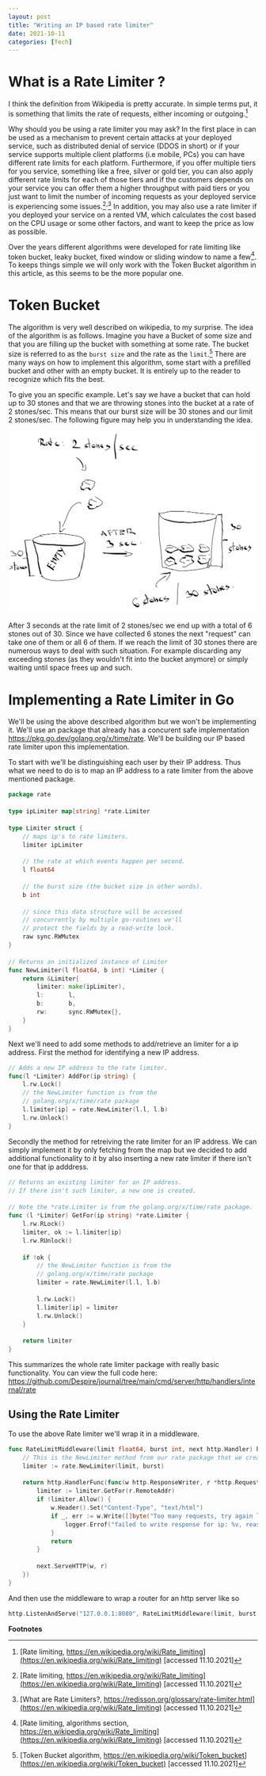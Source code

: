 ```yaml
---
layout: post
title: "Writing an IP based rate limiter"
date: 2021-10-11
categories: [Tech]
---
```

# What is a Rate Limiter ?

I think the definition from Wikipedia is pretty accurate. In simple terms put, it is something that limits the rate of requests, either incoming or outgoing.[^1]

Why should you be using a rate limiter you may ask? In the first place in can be used as a mechanism to prevent certain attacks at your deployed service, such as 
distributed denial of service (DDOS in short) or if your service supports multiple client platforms (i.e mobile, PCs) you can have different rate limits for each platform. Furthermore, if you offer multiple tiers for you service, something like a free, silver or gold tier, you can also apply different rate limits for each of those tiers and if the customers depends on your service you can offer them a higher throughput with paid tiers or you just want to limit the number of incoming requests as your deployed service is experiencing some issues.[^2]<sup>,</sup>[^3] In addition, you may also use a rate limiter if you deployed your service on a rented VM, which calculates the cost based on the CPU usage or some other factors, and want to keep the price as low as possible.

Over the years different algorithms were developed for rate limiting like token bucket, leaky bucket, fixed window or sliding window to name a few[^4]. To keeps things simple we will only work
with the Token Bucket algorithm in this article, as this seems to be the more popular one.

# Token Bucket

The algorithm is very well described on wikipedia, to my surprise. The idea of the algorithm is 
as follows. Imagine you have a Bucket of some size and that you are filling up the bucket with something at some rate. The bucket size is referred to as the `burst size` and the rate as the `limit`.[^5] There are many ways on how to implement this algorithm, some start with a prefilled
bucket and other with an empty bucket. It is entirely up to the reader to recognize which fits the
best.

To give you an specific example. Let's say we have a bucket that can hold up to 30 stones and
that we are throwing stones into the bucket at a rate of 2 stones/sec. This means that our burst size will be 30 stones and our limit 2 stones/sec. The following figure may help you in
understanding the idea.

![alt text](/assets/img/rate-limiter/bucket.png)

After 3 seconds at the rate limit of 2 stones/sec we end up with a total of 6 stones out of 30. Since we have collected
6 stones the next "request" can take one of them or all 6 of them. If we reach the limit of 30 stones there are numerous
ways to deal with such situation. For example discarding any exceeding stones (as they wouldn't fit into the bucket anymore)
or simply waiting until space frees up and such.

# Implementing a Rate Limiter in Go

We'll be using the above described algorithm but we won't be implementing it. We'll use an package
that already has a concurent safe implementation https://pkg.go.dev/golang.org/x/time/rate. We'll be
building our IP based rate limiter upon this implementation.

To start with we'll be distinguishing each user by their IP address. Thus what we need to do is to
map an IP address to a rate limiter from the above mentioned package.

```go
package rate

type ipLimiter map[string] *rate.Limiter

type Limiter struct {
    // maps ip's to rate limiters.
    limiter ipLimiter

    // the rate at which events happen per second.
    l float64

    // the burst size (the bucket size in other words).
    b int

    // since this data structure will be accessed
    // concurrently by multiple go-routines we'll
    // protect the fields by a read-write lock.
    raw sync.RWMutex
}

// Returns an initialized instance of Limiter
func NewLimiter(l float64, b int) *Limiter {
    return &Limiter{
        limiter: make(ipLimiter),
        l:       l,
        b:       b,
        rw:      sync.RWMutex{},
    }
}
```

Next we'll need to add some methods to add/retrieve an limiter for
a ip address. First the method for identifying a new IP address.

```go
// Adds a new IP address to the rate limiter.
func(l *Limiter) AddFor(ip string) {
    l.rw.Lock()
    // the NewLimiter function is from the
    // golang.org/x/time/rate package
    l.limiter[ip] = rate.NewLimiter(l.l, l.b)
    l.rw.Unlock()
}
```

Secondly the method for retreiving the rate limiter for an IP address.
We can simply implement it by only fetching from the map but we decided
to add additional functionality to it by also inserting a new rate limiter
if there isn't one for that ip adddress.

```go
// Returns an existing limiter for an IP address.
// If there isn't such limiter, a new one is created.

// Note the *rate.Limiter is from the golang.org/x/time/rate package.
func (l *Limiter) GetFor(ip string) *rate.Limiter {
    l.rw.RLock()
    limiter, ok := l.limiter[ip]
    l.rw.RUnlock()

    if !ok {
        // the NewLimiter function is from the
        // golang.org/x/time/rate package
        limiter = rate.NewLimiter(l.l, l.b)

        l.rw.Lock()
        l.limiter[ip] = limiter
        l.rw.Unlock()
    }

    return limiter
}
```

This summarizes the whole rate limiter package with really basic functionality.
You can view the full code here: https://github.com/Despire/journal/tree/main/cmd/server/http/handlers/internal/rate

## Using the Rate Limiter

To use the above Rate limiter we'll wrap it in a middleware.

```go
func RateLimitMiddleware(limit float64, burst int, next http.Handler) http.Handler {
    // This is the NewLimiter method from our rate package that we created earlier.
    limiter := rate.NewLimiter(limit, burst)

    return http.HandlerFunc(func(w http.ResponseWriter, r *http.Request) {
        limiter := limiter.GetFor(r.RemoteAddr)
        if !limiter.Allow() {
            w.Header().Set("Content-Type", "text/html")
            if _, err := w.Write([]byte("Too many requests, try again later")); err != nil {
                logger.Errof("failed to write response for ip: %v, reason: %v", r.RemoteAddr, err)
            }
            return
        }

        next.ServeHTTP(w, r)
    })
}
```

And then use the middleware to wrap a router for an http server like so
```go
http.ListenAndServe("127.0.0.1:8080", RateLimitMiddleware(limit, burst, router))
```

**Footnotes**

[^1]: [Rate limiting, https://en.wikipedia.org/wiki/Rate_limiting](https://en.wikipedia.org/wiki/Rate_limiting) [accessed 11.10.2021]
[^2]: [Rate limiting, https://en.wikipedia.org/wiki/Rate_limiting](https://en.wikipedia.org/wiki/Rate_limiting) [accessed 11.10.2021]
[^3]: [What are Rate Limiters?, https://redisson.org/glossary/rate-limiter.html](https://en.wikipedia.org/wiki/Rate_limiting) [accessed 11.10.2021]
[^4]: [Rate limiting, algorithms section, https://en.wikipedia.org/wiki/Rate_limiting](https://en.wikipedia.org/wiki/Rate_limiting) [accessed 11.10.2021]

[^5]: [Token Bucket algorithm, https://en.wikipedia.org/wiki/Token_bucket](https://en.wikipedia.org/wiki/Token_bucket) [accessed 11.10.2021]
